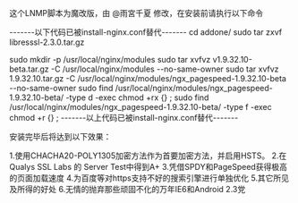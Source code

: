 这个LNMP脚本为魔改版，由 @雨宮千夏 修改，在安装前请执行以下命令

-------以下代码已被install-nginx.conf替代-------
cd addone/
sudo tar zxvf libresssl-2.3.0.tar.gz

sudo mkdir -p /usr/local/nginx/modules
sudo tar xvfvz v1.9.32.10-beta.tar.gz -C /usr/local/nginx/modules --no-same-owner
sudo tar xvfvz 1.9.32.10.tar.gz -C /usr/local/nginx/modules/ngx_pagespeed-1.9.32.10-beta --no-same-owner
sudo find /usr/local/nginx/modules/ngx_pagespeed-1.9.32.10-beta/ -type d -exec chmod +rx {} \;
sudo find /usr/local/nginx/modules/ngx_pagespeed-1.9.32.10-beta/ -type f -exec chmod +r {} \;
-------以上代码已被install-nginx.conf替代-------

安装完毕后将达到以下效果：

1.使用CHACHA20-POLY1305加密方法作为首要加密方法，并启用HSTS。
2.在Qualys SSL Labs 的 Server Test中得到A+
3.凭借SPDY和PageSpeed获得极高的页面加载速度
4.为百度等对https支持不好的搜索引擎进行单独优化
5.其它所见及所得的好处
6.无情的抛弃那些顽固不化的万年IE6和Android 2.3党
